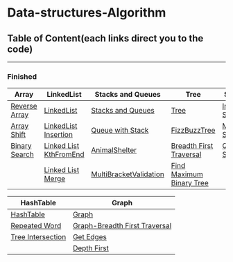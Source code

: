 #  Data-structures-Algorithm
## Table of Content(each links direct you to the code)
 ---

### Finished
| Array | LinkedList |Stacks and Queues | Tree | Sorting |
|---|---|---|---|---|
| [Reverse Array](https://github.com/jun383914/Data-Structure-and-algorithm/blob/master/ReverseArray/ReverseArray/Program.cs)  |   [LinkedList](https://github.com/jun383914/Data-Structure-and-algorithm/blob/master/LinkedList/LinkedList/LinkedList/Program.cs)|   [Stacks and Queues](https://github.com/jun383914/Data-Structure-and-algorithm/blob/master/Stacks%20and%20Queues/Stacks%20and%20Queues/Stacks%20and%20Queues/Program.cs)| [Tree](https://github.com/jun383914/Data-Structure-and-algorithm/blob/master/Binary%26Binary%20Search%20Tree/BinarySearchTree/BinarySearchTree/Program.cs)  | [Insertion Sort](https://github.com/jun383914/Data-Structure-and-algorithm/blob/master/Sorting/InsertionSort/README.md)  || 
|[Array Shift](https://github.com/jun383914/Data-Structure-and-algorithm/blob/master/ShiftArray/ShiftArray/ShiftArray/Program.cs)  |[LinkedList Insertion](https://github.com/jun383914/Data-Structure-and-algorithm/blob/master/LinkedList%20Insertion/Linkedlist%20Insertion/Linkedlist%20Insertion/Program.cs)  |  [Queue with Stack](https://github.com/jun383914/Data-Structure-and-algorithm/blob/master/Queue%20with%20Stack/Queue%20with%20Stack/Queue%20with%20Stack/Program.cs) |[FizzBuzzTree](https://github.com/jun383914/Data-Structure-and-algorithm/blob/master/Fizz%20Buzz%20Tree/FizzBuzzTree/FizzBuzzTree/Program.cs)  | [Merge Sort](https://github.com/jun383914/Data-Structure-and-algorithm/blob/master/Sorting/Merge%20Sort/README.md)  |
|[Binary Search](https://github.com/jun383914/Data-Structure-and-algorithm/blob/master/BinarySearch/BinarySearch/BinarySearch/Program.cs) | [Linked List KthFromEnd](https://github.com/jun383914/Data-Structure-and-algorithm/blob/master/LinkedList%20KthFromEnd/LinkedList%20KthFromEnd/LinkedList%20KthFromEnd/Program.cs) | [AnimalShelter](https://github.com/jun383914/Data-Structure-and-algorithm/blob/master/AnimalShelter/AnimalShelter/AnimalShelter/Program.cs)  | [ Breadth First Traversal](https://github.com/jun383914/Data-Structure-and-algorithm/blob/master/Binary%26Binary%20Search%20Tree/BinarySearchTree/BinarySearchTree/Program.cs)  | [Quick Sort](https://github.com/jun383914/Data-Structure-and-algorithm/blob/master/Sorting/Quick%20Sort/README.md) |
|   | [Linked List Merge](https://github.com/jun383914/Data-Structure-and-algorithm/blob/master/LinkedList%20Merge/Linked%20List%20Merge/Linked%20List%20Merge/Program.cs)  | [MultiBracketValidation](https://github.com/jun383914/Data-Structure-and-algorithm/blob/master/Brackets%20Validation/Brackets%20Validation/Brackets%20Validation/Program.cs)  | [Find Maximum Binary Tree](https://github.com/jun383914/Data-Structure-and-algorithm/blob/master/Find%20Maximum%20Value/FindMaximumValue/FindMaximumValue/Program.cs)  |   |   |

|  HashTable |  Graph |
|---|---|
| [HashTable](https://github.com/jun383914/Data-Structure-and-algorithm/blob/master/HashTable/Hashtable/Hashtable/Program.cs)  | [Graph]()  |
| [Repeated Word](https://github.com/jun383914/Data-Structure-and-algorithm/blob/master/RepeatedWord/RepeatedWord/RepeatedWord/Program.cs)  | [Graph-Breadth First Traversal]()  |
| [Tree Intersection](https://github.com/jun383914/Data-Structure-and-algorithm/blob/master/TreeIntersection/TreeIntersection/TreeIntersection/Program.cs) | [Get Edges]()  |
|   | [Depth First]() |
